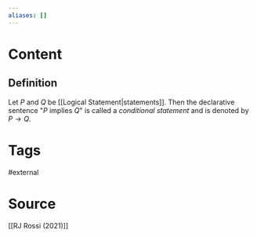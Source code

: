 ```yaml
---
aliases: []
---
```

# Content
## Definition
Let $P$ and $Q$ be [[Logical Statement|statements]]. Then the declarative sentence "$P$ implies $Q$" is called a *conditional statement* and is denoted by $P \rightarrow Q$.

# Tags
#external 

# Source
[[RJ Rossi (2021)]]